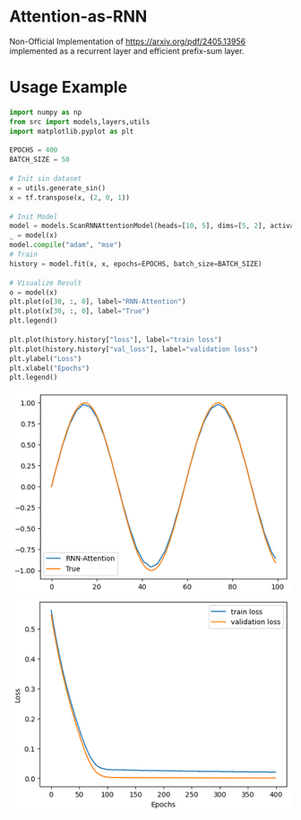 # Attention-as-RNN
Non-Official Implementation of https://arxiv.org/pdf/2405.13956 implemented as a recurrent layer and efficient prefix-sum layer. 

# Usage Example


```python
import numpy as np 
from src import models,layers,utils 
import matplotlib.pyplot as plt 

EPOCHS = 400
BATCH_SIZE = 50

# Init sin dataset 
x = utils.generate_sin()
x = tf.transpose(x, (2, 0, 1))

# Init Model
model = models.ScanRNNAttentionModel(heads=[10, 5], dims=[5, 2], activation="silu", concat_heads=False)
_ = model(x)
model.compile("adam", "mse")
# Train 
history = model.fit(x, x, epochs=EPOCHS, batch_size=BATCH_SIZE)

# Visualize Result 
o = model(x)
plt.plot(o[30, :, 0], label="RNN-Attention")
plt.plot(x[30, :, 0], label="True")
plt.legend()

plt.plot(history.history["loss"], label="train loss")
plt.plot(history.history["val_loss"], label="validation loss")
plt.ylabel("Loss")
plt.xlabel("Epochs")
plt.legend()
```

![](https://github.com/claCase/Attention-as-RNN/blob/main/figures/output.png)
![](https://github.com/claCase/Attention-as-RNN/blob/main/figures/loss_train.png)